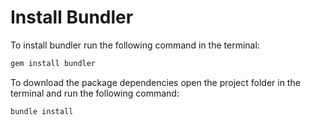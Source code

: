 # Install Bundler

To install bundler run the following command in the terminal:

```bash
gem install bundler
```

To download the package dependencies open the project folder in the terminal and run the following command:

```bash
bundle install
```
